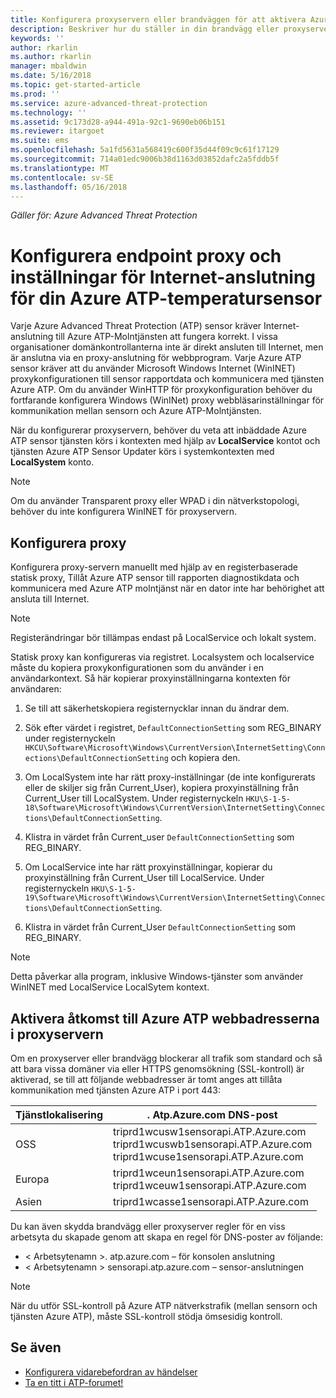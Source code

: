 ```yaml
---
title: Konfigurera proxyservern eller brandväggen för att aktivera Azure ATP kommunikation med sensorn | Microsoft Docs
description: Beskriver hur du ställer in din brandvägg eller proxyserver för att tillåta kommunikation mellan Azure ATP-Molntjänsten och Azure ATP sensorer
keywords: ''
author: rkarlin
ms.author: rkarlin
manager: mbaldwin
ms.date: 5/16/2018
ms.topic: get-started-article
ms.prod: ''
ms.service: azure-advanced-threat-protection
ms.technology: ''
ms.assetid: 9c173d28-a944-491a-92c1-9690eb06b151
ms.reviewer: itargoet
ms.suite: ems
ms.openlocfilehash: 5a1fd5631a568419c600f35d44f09c9c61f17129
ms.sourcegitcommit: 714a01edc9006b38d1163d03852dafc2a5fddb5f
ms.translationtype: MT
ms.contentlocale: sv-SE
ms.lasthandoff: 05/16/2018
---
```

*Gäller för: Azure Advanced Threat Protection*



# <a name="configure-endpoint-proxy-and-internet-connectivity-settings-for-your-azure-atp-sensor"></a>Konfigurera endpoint proxy och inställningar för Internet-anslutning för din Azure ATP-temperatursensor

Varje Azure Advanced Threat Protection (ATP) sensor kräver Internet-anslutning till Azure ATP-Molntjänsten att fungera korrekt. I vissa organisationer domänkontrollanterna inte är direkt ansluten till Internet, men är anslutna via en proxy-anslutning för webbprogram. Varje Azure ATP sensor kräver att du använder Microsoft Windows Internet (WinINET) proxykonfigurationen till sensor rapportdata och kommunicera med tjänsten Azure ATP. Om du använder WinHTTP för proxykonfiguration behöver du fortfarande konfigurera Windows (WinINet) proxy webbläsarinställningar för kommunikation mellan sensorn och Azure ATP-Molntjänsten.


När du konfigurerar proxyservern, behöver du veta att inbäddade Azure ATP sensor tjänsten körs i kontexten med hjälp av **LocalService** kontot och tjänsten Azure ATP Sensor Updater körs i systemkontexten med **LocalSystem** konto. 

> [!NOTE]
> Om du använder Transparent proxy eller WPAD i din nätverkstopologi, behöver du inte konfigurera WinINET för proxyservern.

## <a name="configure-the-proxy"></a>Konfigurera proxy 

Konfigurera proxy-servern manuellt med hjälp av en registerbaserade statisk proxy, Tillåt Azure ATP sensor till rapporten diagnostikdata och kommunicera med Azure ATP molntjänst när en dator inte har behörighet att ansluta till Internet.

> [!NOTE]
> Registerändringar bör tillämpas endast på LocalService och lokalt system.

Statisk proxy kan konfigureras via registret. Localsystem och localservice måste du kopiera proxykonfigurationen som du använder i en användarkontext. Så här kopierar proxyinställningarna kontexten för användaren:

1.   Se till att säkerhetskopiera registernycklar innan du ändrar dem.

2. Sök efter värdet i registret, `DefaultConnectionSetting` som REG_BINARY under registernyckeln `HKCU\Software\Microsoft\Windows\CurrentVersion\InternetSetting\Connections\DefaultConnectionSetting` och kopiera den.
 
2.  Om LocalSystem inte har rätt proxy-inställningar (de inte konfigurerats eller de skiljer sig från Current_User), kopiera proxyinställning från Current_User till LocalSystem. Under registernyckeln `HKU\S-1-5-18\Software\Microsoft\Windows\CurrentVersion\InternetSetting\Connections\DefaultConnectionSetting`.

3.  Klistra in värdet från Current_user `DefaultConnectionSetting` som REG_BINARY.

4.  Om LocalService inte har rätt proxyinställningar, kopierar du proxyinställning från Current_User till LocalService. Under registernyckeln `HKU\S-1-5-19\Software\Microsoft\Windows\CurrentVersion\InternetSetting\Connections\DefaultConnectionSetting`.

5.  Klistra in värdet från Current_User `DefaultConnectionSetting` som REG_BINARY.

> [!NOTE]
> Detta påverkar alla program, inklusive Windows-tjänster som använder WinINET med LocalService LocalSytem kontext.


## <a name="enable-access-to-azure-atp-service-urls-in-the-proxy-server"></a>Aktivera åtkomst till Azure ATP webbadresserna i proxyservern

Om en proxyserver eller brandvägg blockerar all trafik som standard och så att bara vissa domäner via eller HTTPS genomsökning (SSL-kontroll) är aktiverad, se till att följande webbadresser är tomt anges att tillåta kommunikation med tjänsten Azure ATP i port 443:

|Tjänstlokalisering|. Atp.Azure.com DNS-post|
|----|----|
|OSS |triprd1wcusw1sensorapi.ATP.Azure.com<br>triprd1wcuswb1sensorapi.ATP.Azure.com<br>triprd1wcuse1sensorapi.ATP.Azure.com|
|Europa|triprd1wceun1sensorapi.ATP.Azure.com<br>triprd1wceuw1sensorapi.ATP.Azure.com|
|Asien|triprd1wcasse1sensorapi.ATP.Azure.com|


Du kan även skydda brandvägg eller proxyserver regler för en viss arbetsyta du skapade genom att skapa en regel för DNS-poster av följande:
- < Arbetsytenamn >. atp.azure.com – för konsolen anslutning
- < Arbetsytenamn > sensorapi.atp.azure.com – sensor-anslutningen
 
> [!NOTE]
> När du utför SSL-kontroll på Azure ATP nätverkstrafik (mellan sensorn och tjänsten Azure ATP), måste SSL-kontroll stödja ömsesidig kontroll.


## <a name="see-also"></a>Se även
- [Konfigurera vidarebefordran av händelser](configure-event-forwarding.md)
- [Ta en titt i ATP-forumet!](https://aka.ms/azureatpcommunity)